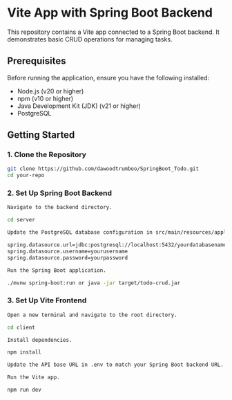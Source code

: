 # Vite App with Spring Boot Backend

This repository contains a Vite app connected to a Spring Boot backend. It demonstrates basic CRUD operations for managing tasks.

## Prerequisites

Before running the application, ensure you have the following installed:

- Node.js (v20 or higher)
- npm (v10 or higher)
- Java Development Kit (JDK) (v21 or higher)
- PostgreSQL 

## Getting Started

### 1. Clone the Repository

```bash
git clone https://github.com/dawoodtrumboo/SpringBoot_Todo.git
cd your-repo
```


### 2. Set Up Spring Boot Backend
```bash
Navigate to the backend directory.

cd server

Update the PostgreSQL database configuration in src/main/resources/application.properties.

spring.datasource.url=jdbc:postgresql://localhost:5432/yourdatabasename
spring.datasource.username=yourusername
spring.datasource.password=yourpassword

Run the Spring Boot application.

./mvnw spring-boot:run or java -jar target/todo-crud.jar
```

### 3. Set Up Vite Frontend
```bash
Open a new terminal and navigate to the root directory.

cd client

Install dependencies.

npm install

Update the API base URL in .env to match your Spring Boot backend URL.

Run the Vite app.

npm run dev
```